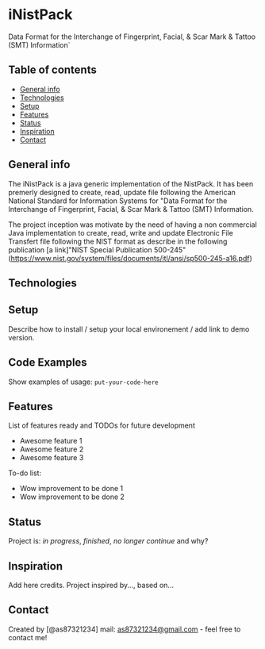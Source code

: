 # iNistPack

Data Format for the Interchange of Fingerprint, Facial, &amp; Scar Mark &amp; Tattoo (SMT) Information`

## Table of contents
* [General info](#general-info)
* [Technologies](#technologies)
* [Setup](#setup)
* [Features](#features)
* [Status](#status)
* [Inspiration](#inspiration)
* [Contact](#contact)

## General info


The iNistPack is a java generic implementation of the NistPack. It has been premerly designed to create, read, update file following the American National Standard for Information Systems for "Data Format for the Interchange of Fingerprint, Facial, &amp; Scar Mark &amp; Tattoo (SMT) Information.

The project inception was motivate by the need of having a non commercial Java implementation to create, read, write and update Electronic File Transfert file following the NIST format as describe in the following publication [a link]"NIST Special Publication 500-245"(https://www.nist.gov/system/files/documents/itl/ansi/sp500-245-a16.pdf)

## Technologies

## Setup
Describe how to install / setup your local environement / add link to demo version.

## Code Examples
Show examples of usage:
`put-your-code-here`

## Features
List of features ready and TODOs for future development
* Awesome feature 1
* Awesome feature 2
* Awesome feature 3

To-do list:
* Wow improvement to be done 1
* Wow improvement to be done 2

## Status
Project is: _in progress_, _finished_, _no longer continue_ and why?

## Inspiration
Add here credits. Project inspired by..., based on...

## Contact
Created by [@as87321234]  mail: as87321234@gmail.com  - feel free to contact me!

